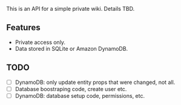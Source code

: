 This is an API for a simple private wiki.  Details TBD.


## Features

- Private access only.
- Data stored in SQLite or Amazon DynamoDB.


## TODO

- [ ] DynamoDB: only update entity props that were changed, not all.
- [ ] Database boostraping code, create user etc.
- [ ] DynamoDB: database setup code, permissions, etc.
